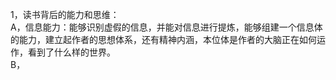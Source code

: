 1，读书背后的能力和思维：   
A，信息能力：能够识别虚假的信息，并能对信息进行提炼，能够组建一个信息体的能力，建立起作者的思想体系，还有精神内涵，本位体是作者的大脑正在如何运作，看到了什么样的世界。    
B，
